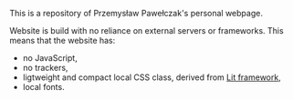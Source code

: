 This is a repository of Przemysław Pawełczak's personal webpage.

Website is build with no reliance on external servers or frameworks. This means that the website has:
- no JavaScript,
- no trackers,
- ligtweight and compact local CSS class, derived from [Lit framework](https://github.com/ajusa/lit),
- local fonts.
